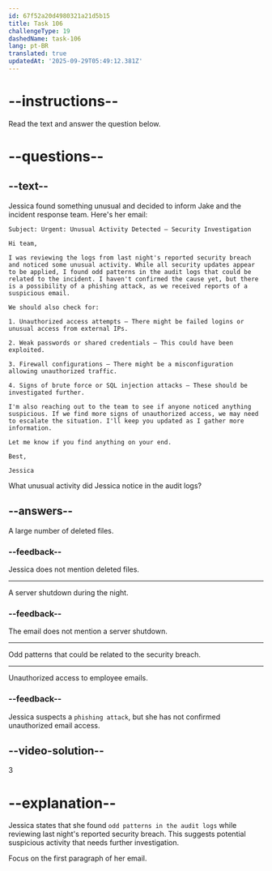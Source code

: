 ```yaml
---
id: 67f52a20d4980321a21d5b15
title: Task 106
challengeType: 19
dashedName: task-106
lang: pt-BR
translated: true
updatedAt: '2025-09-29T05:49:12.381Z'
---
```


<!-- READING -->

# --instructions--

Read the text and answer the question below.

# --questions--

## --text--

Jessica found something unusual and decided to inform Jake and the incident response team. Here's her email:

`Subject: Urgent: Unusual Activity Detected – Security Investigation`

`Hi team,`

`I was reviewing the logs from last night's reported security breach and noticed some unusual activity. While all security updates appear to be applied, I found odd patterns in the audit logs that could be related to the incident. I haven't confirmed the cause yet, but there is a possibility of a phishing attack, as we received reports of a suspicious email.`

`We should also check for:`

`1. Unauthorized access attempts – There might be failed logins or unusual access from external IPs.`

`2. Weak passwords or shared credentials – This could have been exploited.`

`3. Firewall configurations – There might be a misconfiguration allowing unauthorized traffic.`

`4. Signs of brute force or SQL injection attacks – These should be investigated further.`

`I'm also reaching out to the team to see if anyone noticed anything suspicious. If we find more signs of unauthorized access, we may need to escalate the situation. I'll keep you updated as I gather more information.`

`Let me know if you find anything on your end.`

`Best,`

`Jessica`

What unusual activity did Jessica notice in the audit logs?

## --answers--

A large number of deleted files.

### --feedback--

Jessica does not mention deleted files.

---

A server shutdown during the night.

### --feedback--

The email does not mention a server shutdown.

---

Odd patterns that could be related to the security breach.

---

Unauthorized access to employee emails.

### --feedback--

Jessica suspects a `phishing attack`, but she has not confirmed unauthorized email access.

## --video-solution--

3

# --explanation--

Jessica states that she found `odd patterns in the audit logs` while reviewing last night's reported security breach. This suggests potential suspicious activity that needs further investigation.

Focus on the first paragraph of her email.
